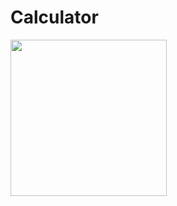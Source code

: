 # Calculator

<img src="https://user-images.githubusercontent.com/70803144/163980311-b52ec34f-0a8b-423b-aeb2-1c1bf43b8387.png" width="250">
